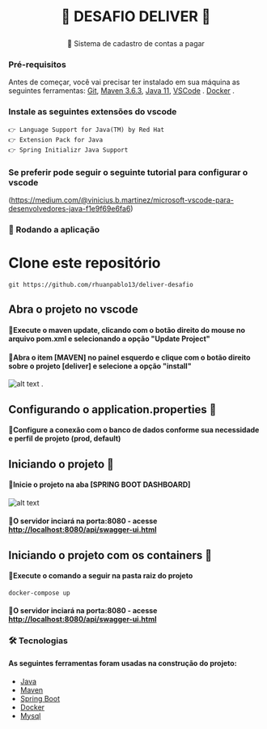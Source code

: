 <h1 align="center">

👾 DESAFIO DELIVER 👾

</h1>
<p align="center">🚀  Sistema de cadastro de contas a pagar 
</p>

### Pré-requisitos
Antes de começar, você vai precisar ter instalado em sua máquina as seguintes ferramentas:
[Git](https://git-scm.com/), 
[Maven 3.6.3](http://charlesmms.azurewebsites.net/2017/09/04/instalando-maven-no-windows-10/), 
[Java 11](https://www.ic.unicamp.br/~ra100621/class/2020.1/LPOO_files/curso/prologo/00-instalacao/windows/00-tuto_instal_windows.html),
[VSCode](https://code.visualstudio.com/) .
[Docker](https://www.docker.com/) .

### Instale as seguintes extensões do vscode
    👉 Language Support for Java(TM) by Red Hat
    👉 Extension Pack for Java
    👉 Spring Initializr Java Support

### Se preferir pode seguir o seguinte tutorial para configurar o vscode
(https://medium.com/@vinicius.b.martinez/microsoft-vscode-para-desenvolvedores-java-f1e9f69e6fa6)


### 🎲 Rodando a aplicação

# Clone este repositório
```
git https://github.com/rhuanpablo13/deliver-desafio
```

## Abra o projeto no vscode
#### 💠Execute o maven update, clicando com o botão direito do mouse no arquivo pom.xml e selecionando a opção "Update Project"
#### 💠Abra o item [MAVEN] no painel esquerdo e clique com o botão direito sobre o projeto [deliver] e selecione a opção "install"
![alt text](/resources-readme/maven.jpg) .

## Configurando o application.properties 📂

#### 💠Configure a conexão com o banco de dados conforme sua necessidade e perfil de projeto (prod, default)

## Iniciando o projeto 🚀

#### 💠Inicie o projeto na aba [SPRING BOOT DASHBOARD]
![alt text](/resources-readme/spring-start.jpg)

#### 💠O servidor inciará na porta:8080 - acesse <http://localhost:8080/api/swagger-ui.html>


## Iniciando o projeto com os containers 🚀
#### 💠Execute o comando a seguir na pasta raiz do projeto
```
docker-compose up
```
#### 💠O servidor inciará na porta:8080 - acesse <http://localhost:8080/api/swagger-ui.html>


### 🛠 Tecnologias

#### As seguintes ferramentas foram usadas na construção do projeto:

- [Java](https://www.oracle.com/java/technologies/javase/jdk15-archive-downloads.html)
- [Maven](https://maven.apache.org/docs/3.6.3/release-notes.html) 
- [Spring Boot](https://spring.io/projects/spring-boot)
- [Docker](https://www.docker.com/)
- [Mysql](https://hub.docker.com/_/mysql)
